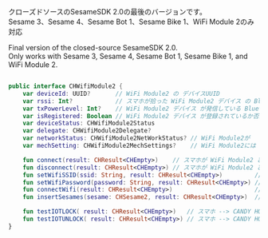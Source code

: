 クローズドソースのSesameSDK 2.0の最後のバージョンです。  
Sesame 3、Sesame 4、Sesame Bot 1、Sesame Bike 1、WiFi Module 2のみ対応

Final version of the closed-source SesameSDK 2.0.   
Only works with Sesame 3, Sesame 4, Sesame Bot 1, Sesame Bike 1, and WiFi Module 2.

```kotlin

public interface CHWifiModule2 {
    var deviceId: UUID?       // WiFi Module2 の デバイスUUID
    var rssi: Int?            // スマホが拾った WiFi Module2 デバイス の Bluetooth RSSI
    var txPowerLevel: Int?    // WiFi Module2 デバイス が発信している Bluetooth TxPower
    var isRegistered: Boolean // WiFi Module2 デバイス が登録されているか否か?
    var deviceStatus: CHWifiModule2Status
    var delegate: CHWifiModule2Delegate?
    var networkStatus: CHWifiModule2NetWorkStatus? // WiFi Module2が    WiFi環境に接続できたか？ インターネットに接続できたか? CANDY HOUSEサーバーに接続できたか？
    var mechSetting: CHWifiModule2MechSettings?    // WiFi Module2には   WiFi環境のSSIDやパスワードが設定完了か否か?

    fun connect(result: CHResult<CHEmpty>)    // スマホが WiFi Module2 とBluetooth接続 をする
    fun disconnect(result: CHResult<CHEmpty>) // スマホが WiFi Module2 とBluetooth接続 を切る
    fun setWifiSSID(ssid: String, result: CHResult<CHEmpty>)         // スマホがWiFi Module2に WiFi環境のSSIDを設定する
    fun setWifiPassword(password: String, result: CHResult<CHEmpty>) // スマホがWiFi Module2に WiFi環境のパスワードを設定する
    fun connectWifi(result: CHResult<CHEmpty>)                       // WiFi Module2 がWiFi環境に接続する
    fun insertSesames(sesame: CHSesame2, result: CHResult<CHEmpty>)  // スマホがWiFi Module2デバイスに セサミデバイスを情報を伝達する

    fun testIOTLOCK( result: CHResult<CHEmpty>)   // スマホ --> CANDY HOUSEサーバー --> WiFiModule2 --> セサミを施錠する
    fun testIOTUNLOCK( result: CHResult<CHEmpty>) // スマホ --> CANDY HOUSEサーバー --> WiFiModule2 --> セサミを解錠する
}



```
